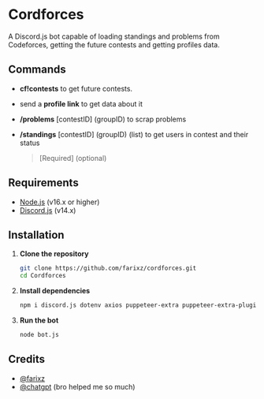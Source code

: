 # Cordforces

A Discord.js bot capable of loading standings and problems from Codeforces, getting the future contests and getting profiles data.

## Commands

- **cf!contests** to get future contests.
- send a **profile link** to get data about it
- **/problems** [contestID] (groupID) to scrap problems
- **/standings** [contestID] (groupID) (list) to get users in contest and their status

  > [Required] (optional)

## Requirements

- [Node.js](https://nodejs.org/) (v16.x or higher)
- [Discord.js](https://discord.js.org/) (v14.x)

## Installation

1. **Clone the repository**

   ```bash
   git clone https://github.com/farixz/cordforces.git
   cd Cordforces
   ```

2. **Install dependencies**

   ```bash
   npm i discord.js dotenv axios puppeteer-extra puppeteer-extra-plugin-stealth cheerio
   ```

3. **Run the bot**
   ```bash
   node bot.js
   ```

## Credits

- [@farixz](https://www.github.com/farixz)
- [@chatgpt](https://chatgpt.com) (bro helped me so much)
